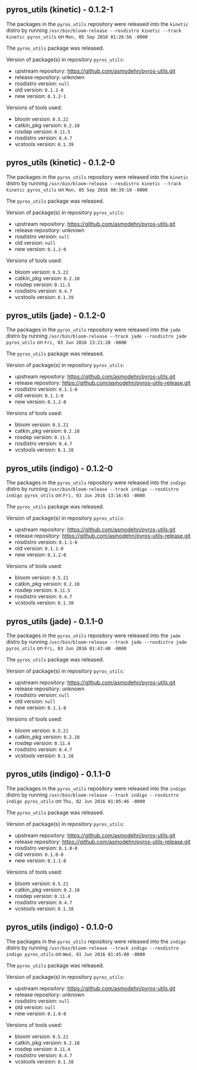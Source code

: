 ## pyros_utils (kinetic) - 0.1.2-1

The packages in the `pyros_utils` repository were released into the `kinetic` distro by running `/usr/bin/bloom-release --rosdistro kinetic --track kinetic pyros_utils` on `Mon, 05 Sep 2016 01:26:56 -0000`

The `pyros_utils` package was released.

Version of package(s) in repository `pyros_utils`:

- upstream repository: https://github.com/asmodehn/pyros-utils.git
- release repository: unknown
- rosdistro version: `null`
- old version: `0.1.2-0`
- new version: `0.1.2-1`

Versions of tools used:

- bloom version: `0.5.22`
- catkin_pkg version: `0.2.10`
- rosdep version: `0.11.5`
- rosdistro version: `0.4.7`
- vcstools version: `0.1.39`


## pyros_utils (kinetic) - 0.1.2-0

The packages in the `pyros_utils` repository were released into the `kinetic` distro by running `/usr/bin/bloom-release --rosdistro kinetic --track kinetic pyros_utils` on `Mon, 05 Sep 2016 00:39:10 -0000`

The `pyros_utils` package was released.

Version of package(s) in repository `pyros_utils`:

- upstream repository: https://github.com/asmodehn/pyros-utils.git
- release repository: unknown
- rosdistro version: `null`
- old version: `null`
- new version: `0.1.2-0`

Versions of tools used:

- bloom version: `0.5.22`
- catkin_pkg version: `0.2.10`
- rosdep version: `0.11.5`
- rosdistro version: `0.4.7`
- vcstools version: `0.1.39`


## pyros_utils (jade) - 0.1.2-0

The packages in the `pyros_utils` repository were released into the `jade` distro by running `/usr/bin/bloom-release --track jade --rosdistro jade pyros_utils` on `Fri, 03 Jun 2016 13:21:20 -0000`

The `pyros_utils` package was released.

Version of package(s) in repository `pyros_utils`:

- upstream repository: https://github.com/asmodehn/pyros-utils.git
- release repository: https://github.com/asmodehn/pyros-utils-release.git
- rosdistro version: `0.1.1-0`
- old version: `0.1.1-0`
- new version: `0.1.2-0`

Versions of tools used:

- bloom version: `0.5.21`
- catkin_pkg version: `0.2.10`
- rosdep version: `0.11.5`
- rosdistro version: `0.4.7`
- vcstools version: `0.1.38`


## pyros_utils (indigo) - 0.1.2-0

The packages in the `pyros_utils` repository were released into the `indigo` distro by running `/usr/bin/bloom-release --track indigo --rosdistro indigo pyros_utils` on `Fri, 03 Jun 2016 13:16:03 -0000`

The `pyros_utils` package was released.

Version of package(s) in repository `pyros_utils`:

- upstream repository: https://github.com/asmodehn/pyros-utils.git
- release repository: https://github.com/asmodehn/pyros-utils-release.git
- rosdistro version: `0.1.1-0`
- old version: `0.1.1-0`
- new version: `0.1.2-0`

Versions of tools used:

- bloom version: `0.5.21`
- catkin_pkg version: `0.2.10`
- rosdep version: `0.11.5`
- rosdistro version: `0.4.7`
- vcstools version: `0.1.38`


## pyros_utils (jade) - 0.1.1-0

The packages in the `pyros_utils` repository were released into the `jade` distro by running `/usr/bin/bloom-release --track jade --rosdistro jade pyros_utils` on `Fri, 03 Jun 2016 01:43:40 -0000`

The `pyros_utils` package was released.

Version of package(s) in repository `pyros_utils`:

- upstream repository: https://github.com/asmodehn/pyros-utils.git
- release repository: unknown
- rosdistro version: `null`
- old version: `null`
- new version: `0.1.1-0`

Versions of tools used:

- bloom version: `0.5.21`
- catkin_pkg version: `0.2.10`
- rosdep version: `0.11.4`
- rosdistro version: `0.4.7`
- vcstools version: `0.1.38`


## pyros_utils (indigo) - 0.1.1-0

The packages in the `pyros_utils` repository were released into the `indigo` distro by running `/usr/bin/bloom-release --track indigo --rosdistro indigo pyros_utils` on `Thu, 02 Jun 2016 01:05:46 -0000`

The `pyros_utils` package was released.

Version of package(s) in repository `pyros_utils`:

- upstream repository: https://github.com/asmodehn/pyros-utils.git
- release repository: https://github.com/asmodehn/pyros-utils-release.git
- rosdistro version: `0.1.0-0`
- old version: `0.1.0-0`
- new version: `0.1.1-0`

Versions of tools used:

- bloom version: `0.5.21`
- catkin_pkg version: `0.2.10`
- rosdep version: `0.11.4`
- rosdistro version: `0.4.7`
- vcstools version: `0.1.38`


## pyros_utils (indigo) - 0.1.0-0

The packages in the `pyros_utils` repository were released into the `indigo` distro by running `/usr/bin/bloom-release --track indigo --rosdistro indigo pyros_utils` on `Wed, 01 Jun 2016 01:45:00 -0000`

The `pyros_utils` package was released.

Version of package(s) in repository `pyros_utils`:

- upstream repository: https://github.com/asmodehn/pyros-utils.git
- release repository: unknown
- rosdistro version: `null`
- old version: `null`
- new version: `0.1.0-0`

Versions of tools used:

- bloom version: `0.5.21`
- catkin_pkg version: `0.2.10`
- rosdep version: `0.11.4`
- rosdistro version: `0.4.7`
- vcstools version: `0.1.38`


